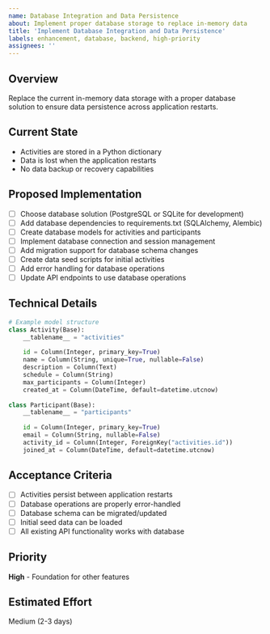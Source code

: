 ```yaml
---
name: Database Integration and Data Persistence
about: Implement proper database storage to replace in-memory data
title: 'Implement Database Integration and Data Persistence'
labels: enhancement, database, backend, high-priority
assignees: ''
---
```


## Overview
Replace the current in-memory data storage with a proper database solution to ensure data persistence across application restarts.

## Current State
- Activities are stored in a Python dictionary
- Data is lost when the application restarts
- No data backup or recovery capabilities

## Proposed Implementation
- [ ] Choose database solution (PostgreSQL or SQLite for development)
- [ ] Add database dependencies to requirements.txt (SQLAlchemy, Alembic)
- [ ] Create database models for activities and participants
- [ ] Implement database connection and session management
- [ ] Add migration support for database schema changes
- [ ] Create data seed scripts for initial activities
- [ ] Add error handling for database operations
- [ ] Update API endpoints to use database operations

## Technical Details
```python
# Example model structure
class Activity(Base):
    __tablename__ = "activities"
    
    id = Column(Integer, primary_key=True)
    name = Column(String, unique=True, nullable=False)
    description = Column(Text)
    schedule = Column(String)
    max_participants = Column(Integer)
    created_at = Column(DateTime, default=datetime.utcnow)
    
class Participant(Base):
    __tablename__ = "participants"
    
    id = Column(Integer, primary_key=True)
    email = Column(String, nullable=False)
    activity_id = Column(Integer, ForeignKey("activities.id"))
    joined_at = Column(DateTime, default=datetime.utcnow)
```

## Acceptance Criteria
- [ ] Activities persist between application restarts
- [ ] Database operations are properly error-handled
- [ ] Database schema can be migrated/updated
- [ ] Initial seed data can be loaded
- [ ] All existing API functionality works with database

## Priority
**High** - Foundation for other features

## Estimated Effort
Medium (2-3 days)

